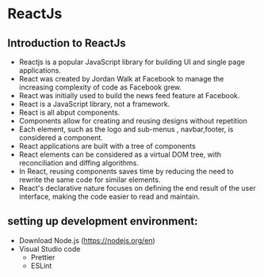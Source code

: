 # ReactJs
## Introduction to ReactJs
-  Reactjs is a popular JavaScript library for building UI and single page applications.
- React was created by Jordan Walk at Facebook to manage the increasing complexity of code as Facebook grew.
- React was initially used to build the news feed feature at Facebook.
- React is a JavaScript library, not a framework.
- React is all abput components.
- Components allow for creating and reusing designs without repetition
- Each element, such as the logo and sub-menus , navbar,footer, is considered a component.
- React applications are built with a tree of components
- React elements can be considered as a virtual DOM tree, with reconciliation and diffing algorithms.
- In React, reusing components saves time by reducing the need to rewrite the same code for similar elements.
- React's declarative nature focuses on defining the end result of the user interface, making the code easier to read and maintain.



## setting up development environment:
- Download Node.js (https://nodejs.org/en)
- Visual Studio code 
   - Prettier
   - ESLint